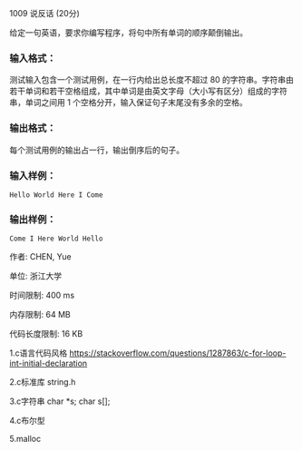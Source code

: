1009 说反话 (20分)

给定一句英语，要求你编写程序，将句中所有单词的顺序颠倒输出。

### 输入格式：

测试输入包含一个测试用例，在一行内给出总长度不超过 80 的字符串。字符串由若干单词和若干空格组成，其中单词是由英文字母（大小写有区分）组成的字符串，单词之间用 1 个空格分开，输入保证句子末尾没有多余的空格。

### 输出格式：

每个测试用例的输出占一行，输出倒序后的句子。

### 输入样例：

```in
Hello World Here I Come
```

### 输出样例：

```out
Come I Here World Hello
```

作者: CHEN, Yue

单位: 浙江大学

时间限制: 400 ms

内存限制: 64 MB

代码长度限制: 16 KB

1.c语言代码风格 https://stackoverflow.com/questions/1287863/c-for-loop-int-initial-declaration

2.c标准库 string.h

3.c字符串 char *s; char s[];

4.c布尔型

5.malloc

